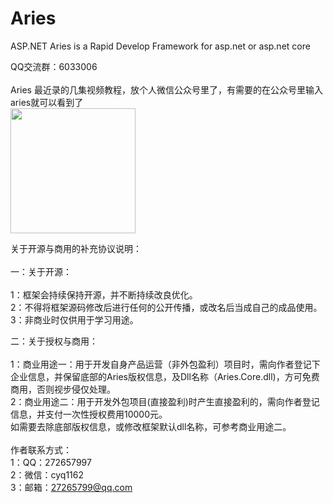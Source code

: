 # Aries
ASP.NET Aries is a Rapid Develop Framework for asp.net or asp.net core

QQ交流群：6033006<br /><br />
Aries 最近录的几集视频教程，放个人微信公众号里了，有需要的在公众号里输入aries就可以看到了<br />
<img src="https://images2018.cnblogs.com/blog/17408/201805/17408-20180523041027505-1002652922.jpg" width="200" height="200" /><br />

关于开源与商用的补充协议说明：<br /><br />
一：关于开源：<br /><br />
1：框架会持续保持开源，并不断持续改良优化。<br />
2：不得将框架源码修改后进行任何的公开传播，或改名后当成自己的成品使用。<br />
3：非商业时仅供用于学习用途。<br />

二：关于授权与商用：<br /><br />
1：商业用途一：用于开发自身产品运营（非外包盈利）项目时，需向作者登记下企业信息，并保留底部的Aries版权信息，及Dll名称（Aries.Core.dll)，方可免费商用，否则视步侵仅处理。<br />
2：商业用途二：用于开发外包项目(直接盈利)时产生直接盈利的，需向作者登记信息，并支付一次性授权费用10000元。<br />
如需要去除底部版权信息，或修改框架默认dll名称，可参考商业用途二。<br />
<br />
作者联系方式：<br />
1：QQ：272657997<br />
2：微信：cyq1162<br />
3：邮箱：27265799@qq.com<br />


